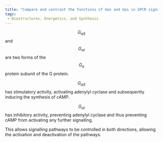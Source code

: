 ```yaml
---
title: "Compare and contrast the functions of Gαs and Gαi in GPCR signalling."
tags:
 - Biostructures, Energetics, and Synthesis
---
```

$$G_{\alpha S}$$ and $$G_{\alpha I}$$ are two forms of the $$G_\alpha$$ protein subunit of the G protein. 

$$G_{\alpha S}$$ has stimulatory activity, activating adenylyl cyclase and subsequently inducing the synthesis of cAMP. 

$$G_{\alpha I}$$ has inhibitory activity, preventing adenylyl cyclase and thus preventing cAMP from activating any further signalling. 

This allows signalling pathways to be controlled in both directions, allowing the activation and deactivation of the pathways. 
